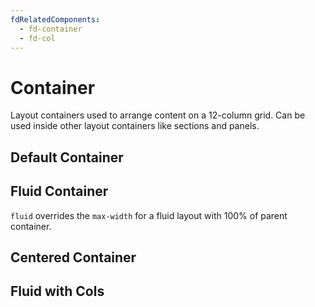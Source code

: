 ```yaml
---
fdRelatedComponents:
  - fd-container
  - fd-col
---
```


# Container

Layout containers used to arrange content on a 12-column grid. Can be used inside other layout containers like sections and panels.

## Default Container

<d-example name="0-container-default">
</d-example>

## Fluid Container
`fluid` overrides the `max-width` for a fluid layout with 100% of parent container.

<d-example name="1-container-fluid">
</d-example>

## Centered Container

<d-example name="2-container-centered">
</d-example>

## Fluid with Cols

<d-example name="3-container-fluid-with-cols">
</d-example>

